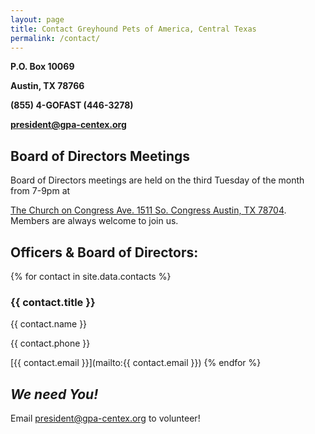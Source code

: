 ```yaml
---
layout: page
title: Contact Greyhound Pets of America, Central Texas
permalink: /contact/
---
```


__P.O. Box 10069__

__Austin, TX 78766__

__(855) 4-GOFAST (446-3278)__

__[president@gpa-centex.org](mailto:president@gpa-centex.org)__

## Board of Directors Meetings

Board of Directors meetings are held on the third Tuesday of the month from 7-9pm at

[The Church on Congress Ave. 1511 So. Congress Austin, TX 78704](http://goo.gl/vTCxBs).  Members are always welcome to
join us.

## Officers & Board of Directors:

{% for contact in site.data.contacts %}
### {{ contact.title }}

{{ contact.name }}

{{ contact.phone }}

[{{ contact.email }}](mailto:{{ contact.email }})
{% endfor %}

## *We need You!*

Email [president@gpa-centex.org](mailto:president@gpa-centex.org) to volunteer!
